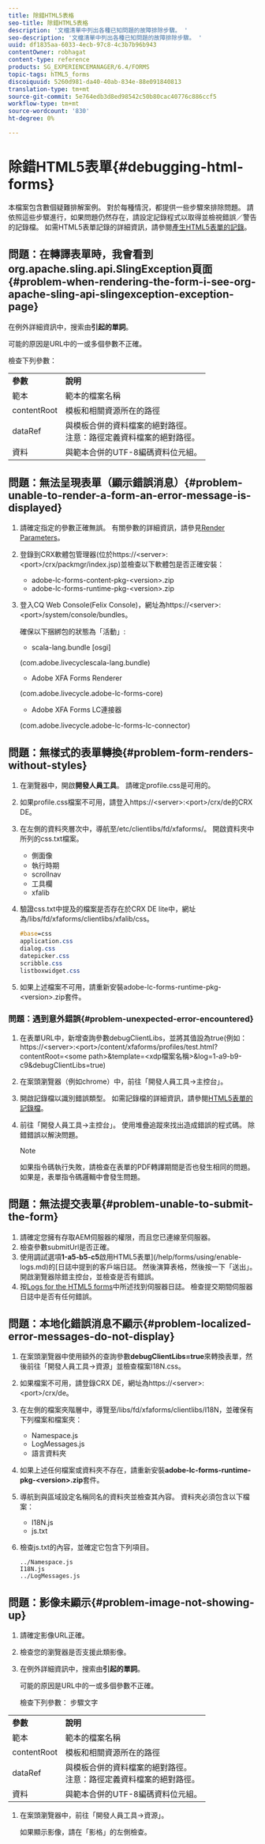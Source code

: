 ```yaml
---
title: 除錯HTML5表格
seo-title: 除錯HTML5表格
description: '文檔清單中列出各種已知問題的故障排除步驟。 '
seo-description: '文檔清單中列出各種已知問題的故障排除步驟。 '
uuid: df1835aa-6033-4ecb-97c8-4c3b7b96b943
contentOwner: robhagat
content-type: reference
products: SG_EXPERIENCEMANAGER/6.4/FORMS
topic-tags: hTML5_forms
discoiquuid: 5260d981-da40-40ab-834e-88e091840813
translation-type: tm+mt
source-git-commit: 5e764edb3d8ed98542c50b80cac40776c886ccf5
workflow-type: tm+mt
source-wordcount: '830'
ht-degree: 0%

---
```



# 除錯HTML5表單{#debugging-html-forms}

本檔案包含數個疑難排解案例。 對於每種情況，都提供一些步驟來排除問題。 請依照這些步驟進行，如果問題仍然存在，請設定記錄程式以取得並檢視錯誤／警告的記錄檔。 如需HTML5表單記錄的詳細資訊，請參閱[產生HTML5表單的記錄](/help/forms/using/enable-logs.md)。

## 問題：在轉譯表單時，我會看到org.apache.sling.api.SlingException頁面{#problem-when-rendering-the-form-i-see-org-apache-sling-api-slingexception-exception-page}

在例外詳細資訊中，搜索由&#x200B;**引起的單詞**。

可能的原因是URL中的一或多個參數不正確。

檢查下列參數：

<table> 
 <tbody> 
  <tr> 
   <td><strong>參數</strong></td> 
   <td><strong>說明</strong></td> 
  </tr> 
  <tr> 
   <td>範本</td> 
   <td>範本的檔案名稱</td> 
  </tr> 
  <tr> 
   <td>contentRoot</td> 
   <td>模板和相關資源所在的路徑</td> 
  </tr> 
  <tr> 
   <td>dataRef</td> 
   <td>與模板合併的資料檔案的絕對路徑。<br /> 注意：路徑定義資料檔案的絕對路徑。</td> 
  </tr> 
  <tr> 
   <td>資料</td> 
   <td>與範本合併的UTF-8編碼資料位元組。</td> 
  </tr> 
 </tbody> 
</table>

## 問題：無法呈現表單（顯示錯誤消息）{#problem-unable-to-render-a-form-an-error-message-is-displayed}

1. 請確定指定的參數正確無誤。 有關參數的詳細資訊，請參見[Render Parameters](#problem-when-rendering-the-form-i-see-org-apache-sling-api-slingexception-exception-page)。
1. 登錄到CRX軟體包管理器(位於https://&lt;server>:&lt;port>/crx/packmgr/index.jsp)並檢查以下軟體包是否正確安裝：

   * adobe-lc-forms-content-pkg-&lt;version>.zip
   * adobe-lc-forms-runtime-pkg-&lt;version>.zip

1. 登入CQ Web Console(Felix Console)，網址為https://&lt;server>:&lt;port>/system/console/bundles。

   確保以下捆綁包的狀態為「活動」:

   * scala-lang.bundle [osgi]

   (com.adobe.livecyclescala-lang.bundle)

   * Adobe XFA Forms Renderer

   (com.adobe.livecycle.adobe-lc-forms-core)

   * Adobe XFA Forms LC連接器

   (com.adobe.livecycle.adobe-lc-forms-lc-connector)

## 問題：無樣式的表單轉換{#problem-form-renders-without-styles}

1. 在瀏覽器中，開啟&#x200B;**開發人員工具**。 請確定profile.css是可用的。
1. 如果profile.css檔案不可用，請登入https://&lt;server>:&lt;port>/crx/de的CRX DE。
1. 在左側的資料夾層次中，導航至/etc/clientlibs/fd/xfaforms/。 開啟資料夾中所列的css.txt檔案。

   * 側面像
   * 執行時期
   * scrollnav
   * 工具欄
   * xfalib

1. 驗證css.txt中提及的檔案是否存在於CRX DE lite中，網址為/libs/fd/xfaforms/clientlibs/xfalib/css。

   ```css
   #base=css
   application.css
   dialog.css
   datepicker.css
   scribble.css
   listboxwidget.css
   ```

1. 如果上述檔案不可用，請重新安裝adobe-lc-forms-runtime-pkg-&lt;version>.zip套件。

### 問題：遇到意外錯誤{#problem-unexpected-error-encountered}

1. 在表單URL中，新增查詢參數debugClientLibs，並將其值設為true(例如：https://&lt;server>:&lt;port>/content/xfaforms/profiles/test.html?contentRoot=&lt;some path>&amp;template=&lt;xdp檔案名稱>&amp;log=1-a9-b9-c9&amp;debugClientLibs=true)
1. 在案頭瀏覽器（例如chrome）中，前往「開發人員工具->主控台」。
1. 開啟記錄檔以識別錯誤類型。 如需記錄檔的詳細資訊，請參閱[HTML5表單的記錄檔](/help/forms/using/enable-logs.md)。
1. 前往「開發人員工具->主控台」。 使用堆疊追蹤來找出造成錯誤的程式碼。 除錯錯誤以解決問題。

   >[!NOTE]
   >
   >如果指令碼執行失敗，請檢查在表單的PDF轉譯期間是否也發生相同的問題。 如果是，表單指令碼邏輯中會發生問題。

## 問題：無法提交表單{#problem-unable-to-submit-the-form}

1. 請確定您擁有存取AEM伺服器的權限，而且您已連線至伺服器。
1. 檢查參數submitUrl是否正確。
1. 使用調試選項&#x200B;**1-a5-b5-c5**&#x200B;啟用HTML5表單](/help/forms/using/enable-logs.md)的[日誌中提到的客戶端日誌。 然後演算表格，然後按一下「送出」。 開啟瀏覽器除錯主控台，並檢查是否有錯誤。
1. 按[Logs for the HTML5 forms](/help/forms/using/enable-logs.md)中所述找到伺服器日誌。 檢查提交期間伺服器日誌中是否有任何錯誤。

## 問題：本地化錯誤消息不顯示{#problem-localized-error-messages-do-not-display}

1. 在案頭瀏覽器中使用額外的查詢參數&#x200B;**debugClientLibs=true**&#x200B;來轉換表單，然後前往「開發人員工具->資源」並檢查檔案I18N.css。
1. 如果檔案不可用，請登錄CRX DE，網址為https://&lt;server>:&lt;port>/crx/de。
1. 在左側的檔案夾階層中，導覽至/libs/fd/xfaforms/clientlibs/I18N，並確保有下列檔案和檔案夾：

   * Namespace.js
   * LogMessages.js
   * 語言資料夾

1. 如果上述任何檔案或資料夾不存在，請重新安裝&#x200B;**adobe-lc-forms-runtime-pkg-&lt;version>.zip**&#x200B;套件。
1. 導航到與區域設定名稱同名的資料夾並檢查其內容。 資料夾必須包含以下檔案：

   * I18N.js
   * js.txt

1. 檢查js.txt的內容，並確定它包含下列項目。

   ```
   ../Namespace.js
   I18N.js
   ../LogMessages.js
   ```

## 問題：影像未顯示{#problem-image-not-showing-up}

1. 請確定影像URL正確。
1. 檢查您的瀏覽器是否支援此類影像。
1. 在例外詳細資訊中，搜索由&#x200B;**引起的單詞**。

   可能的原因是URL中的一或多個參數不正確。

   檢查下列參數：
步驟文字

<table> 
 <tbody> 
  <tr> 
   <td><strong>參數</strong></td> 
   <td><strong>說明</strong></td> 
  </tr> 
  <tr> 
   <td>範本</td> 
   <td>範本的檔案名稱</td> 
  </tr> 
  <tr> 
   <td>contentRoot</td> 
   <td>模板和相關資源所在的路徑</td> 
  </tr> 
  <tr> 
   <td>dataRef</td> 
   <td>與模板合併的資料檔案的絕對路徑。<br /> 注意：路徑定義資料檔案的絕對路徑。</td> 
  </tr> 
  <tr> 
   <td>資料</td> 
   <td>與範本合併的UTF-8編碼資料位元組。</td> 
  </tr> 
 </tbody> 
</table>

1. 在案頭瀏覽器中，前往「開發人員工具->資源」。

   如果顯示影像，請在「影格」的左側檢查。

